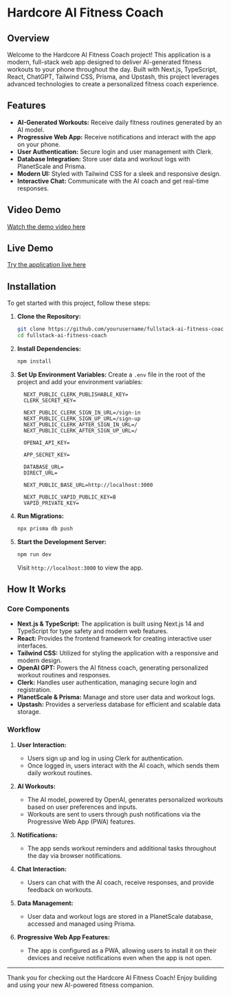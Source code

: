 # Hardcore AI Fitness Coach

## Overview

Welcome to the Hardcore AI Fitness Coach project! This application is a modern, full-stack web app designed to deliver AI-generated fitness workouts to your phone throughout the day. Built with Next.js, TypeScript, React, ChatGPT, Tailwind CSS, Prisma, and Upstash, this project leverages advanced technologies to create a personalized fitness coach experience.

## Features

- **AI-Generated Workouts:** Receive daily fitness routines generated by an AI model.
- **Progressive Web App:** Receive notifications and interact with the app on your phone.
- **User Authentication:** Secure login and user management with Clerk.
- **Database Integration:** Store user data and workout logs with PlanetScale and Prisma.
- **Modern UI:** Styled with Tailwind CSS for a sleek and responsive design.
- **Interactive Chat:** Communicate with the AI coach and get real-time responses.

## Video Demo

[Watch the demo video here](https://www.youtube.com/watch?v=Hqy5vta5t1U) 

## Live Demo

[Try the application live here](https://hardcore-ai-trainer.vercel.app/)

## Installation

To get started with this project, follow these steps:

1. **Clone the Repository:**
   ```bash
   git clone https://github.com/yourusername/fullstack-ai-fitness-coach.git
   cd fullstack-ai-fitness-coach
   ```

2. **Install Dependencies:**
   ```bash
   npm install
   ```

3. **Set Up Environment Variables:**
   Create a `.env` file in the root of the project and add your environment variables:
   ```env
     NEXT_PUBLIC_CLERK_PUBLISHABLE_KEY=
     CLERK_SECRET_KEY=

     NEXT_PUBLIC_CLERK_SIGN_IN_URL=/sign-in
     NEXT_PUBLIC_CLERK_SIGN_UP_URL=/sign-up
     NEXT_PUBLIC_CLERK_AFTER_SIGN_IN_URL=/
     NEXT_PUBLIC_CLERK_AFTER_SIGN_UP_URL=/
   
     OPENAI_API_KEY=
   
     APP_SECRET_KEY=
   
     DATABASE_URL=
     DIRECT_URL=
   
     NEXT_PUBLIC_BASE_URL=http://localhost:3000
   
     NEXT_PUBLIC_VAPID_PUBLIC_KEY=B
     VAPID_PRIVATE_KEY=
   ```

4. **Run Migrations:**
   ```bash
   npx prisma db push
   ```

5. **Start the Development Server:**
   ```bash
   npm run dev
   ```

   Visit `http://localhost:3000` to view the app.

## How It Works

### Core Components

- **Next.js & TypeScript:** The application is built using Next.js 14 and TypeScript for type safety and modern web features.
- **React:** Provides the frontend framework for creating interactive user interfaces.
- **Tailwind CSS:** Utilized for styling the application with a responsive and modern design.
- **OpenAI GPT:** Powers the AI fitness coach, generating personalized workout routines and responses.
- **Clerk:** Handles user authentication, managing secure login and registration.
- **PlanetScale & Prisma:** Manage and store user data and workout logs.
- **Upstash:** Provides a serverless database for efficient and scalable data storage.

### Workflow

1. **User Interaction:**
   - Users sign up and log in using Clerk for authentication.
   - Once logged in, users interact with the AI coach, which sends them daily workout routines.

2. **AI Workouts:**
   - The AI model, powered by OpenAI, generates personalized workouts based on user preferences and inputs.
   - Workouts are sent to users through push notifications via the Progressive Web App (PWA) features.

3. **Notifications:**
   - The app sends workout reminders and additional tasks throughout the day via browser notifications.

4. **Chat Interaction:**
   - Users can chat with the AI coach, receive responses, and provide feedback on workouts.

5. **Data Management:**
   - User data and workout logs are stored in a PlanetScale database, accessed and managed using Prisma.

6. **Progressive Web App Features:**
   - The app is configured as a PWA, allowing users to install it on their devices and receive notifications even when the app is not open.

---

Thank you for checking out the Hardcore AI Fitness Coach! Enjoy building and using your new AI-powered fitness companion.
